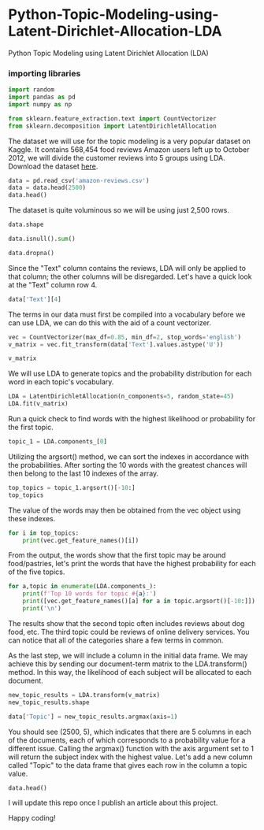 # Python-Topic-Modeling-using-Latent-Dirichlet-Allocation-LDA
Python Topic Modeling using Latent Dirichlet Allocation (LDA)

### importing libraries
```python
import random
import pandas as pd
import numpy as np

from sklearn.feature_extraction.text import CountVectorizer
from sklearn.decomposition import LatentDirichletAllocation
```
The dataset we will use for the topic modeling is a very popular dataset on Kaggle. It contains 568,454 food reviews Amazon users left up to October 2012, we will divide the customer reviews into 5 groups using LDA.
Download the dataset [here](https://medium.com/r/?url=https%3A%2F%2Fwww.kaggle.com%2Fcode%2Fsdxingaijing%2Ftopic-model-lda-algorithm%2Fdata).

```python
data = pd.read_csv('amazon-reviews.csv')
data = data.head(2500)
data.head()
```
The dataset is quite voluminous so we will be using just 2,500 rows.

```python
data.shape
```


```python
data.isnull().sum()
```

```python
data.dropna()
```
Since the "Text" column contains the reviews, LDA will only be applied to that column; the other columns will be disregarded. Let's have a quick look at the "Text" column row 4.

```python
data['Text'][4]
```
The terms in our data must first be compiled into a vocabulary before we can use LDA, we can do this with the aid of a count vectorizer.

```python
vec = CountVectorizer(max_df=0.85, min_df=2, stop_words='english')
v_matrix = vec.fit_transform(data['Text'].values.astype('U'))

v_matrix
```

We will use LDA to generate topics and the probability distribution for each word in each topic's vocabulary.

```python
LDA = LatentDirichletAllocation(n_components=5, random_state=45)
LDA.fit(v_matrix)
```
Run a quick check to find words with the highest likelihood or probability for the first topic.

```python
topic_1 = LDA.components_[0]
```
Utilizing the argsort() method, we can sort the indexes in accordance with the probabilities. After sorting the 10 words with the greatest chances will then belong to the last 10 indexes of the array.

```python
top_topics = topic_1.argsort()[-10:]
top_topics
```
The value of the words may then be obtained from the vec object using these indexes.

```python
for i in top_topics:
    print(vec.get_feature_names()[i])
```
From the output, the words show that the first topic may be around food/pastries, let's print the words that have the highest probability for each of the five topics.

```python
for a,topic in enumerate(LDA.components_):
    print(f'Top 10 words for topic #{a}:')
    print([vec.get_feature_names()[a] for a in topic.argsort()[-10:]])
    print('\n')
```
The results show that the second topic often includes reviews about dog food, etc. The third topic could be reviews of online delivery services. You can notice that all of the categories share a few terms in common.

As the last step, we will include a column in the initial data frame. We may achieve this by sending our document-term matrix to the LDA.transform() method. In this way, the likelihood of each subject will be allocated to each document.

```python
new_topic_results = LDA.transform(v_matrix)
new_topic_results.shape
```

```python
data['Topic'] = new_topic_results.argmax(axis=1)
```

You should see (2500, 5), which indicates that there are 5 columns in each of the documents, each of which corresponds to a probability value for a different issue. Calling the argmax() function with the axis argument set to 1 will return the subject index with the highest value. Let's add a new column called "Topic" to the data frame that gives each row in the column a topic value.

```python
data.head()
```

 I will update this repo once I publish an article about this project.
 
 Happy coding!
